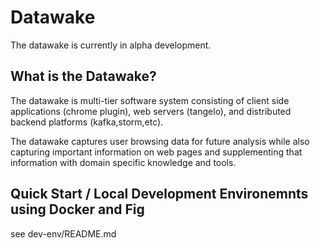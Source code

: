 # Datawake 

The datawake is currently in alpha development.  

## What is the Datawake?

The datawake is multi-tier software system consisting of client side applications (chrome plugin), web servers (tangelo), and distributed backend platforms (kafka,storm,etc).

The datawake captures user browsing data for future analysis while also capturing important information on web pages and supplementing that information with domain specific knowledge and tools.


## Quick Start / Local Development Environemnts using Docker and Fig

see dev-env/README.md